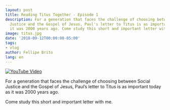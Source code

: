 ```yaml
---
layout: post
title: Reading Titus Together - Episode 1
description: For a generation that faces the challenge of choosing between Social
  Justice and the Gospel of Jesus, Paul's letter to Titus is as important today as
  it was 2000 years ago. Come study this short and important letter with me.
image: titus.jpg
date: '2018-09-12T00:00:00-05:00'
tags:
- vlog
author: Fellipe Brito
lang: en
---
```


[![YouTube
Video](http://img.youtube.com/vi/CyfXsMCjmZU/0.jpg)](http://www.youtube.com/watch?v=CyfXsMCjmZU)

For a generation that faces the challenge of choosing between Social Justice
and the Gospel of Jesus, Paul’s letter to Titus is as important today as it
was 2000 years ago.

Come study this short and important letter with me.

